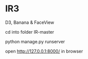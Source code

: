 # IR3
D3, Banana &amp; FaceView


cd into folder IR-master

python manage.py runserver

open http://127.0.0.1:8000/ in browser
